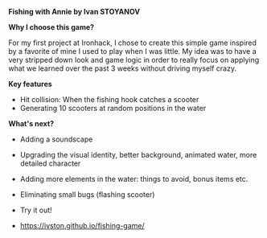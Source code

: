 **Fishing with Annie by Ivan STOYANOV**

**Why I choose this game?**

For my first project at Ironhack, I chose to create this simple game inspired by a favorite of mine I used to play when I was little. 
My idea was to have a very stripped down look and game logic in order to really focus on applying what we learned over the past 3 weeks without driving myself crazy. 

**Key features**

* Hit collision: When the fishing hook catches a scooter
* Generating 10 scooters at random positions in the water

**What's next?**

* Adding a soundscape
* Upgrading the visual identity, better background, animated water, more detailed character
* Adding more elements in the water: things to avoid, bonus items etc.
* Eliminating small bugs (flashing scooter)

* Try it out!
*  https://ivston.github.io/fishing-game/
